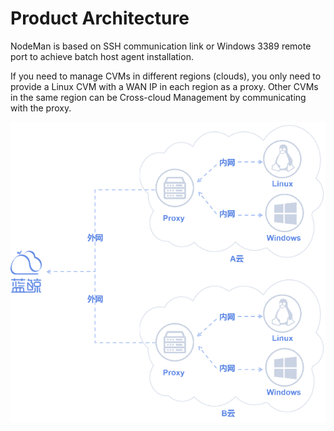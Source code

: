 # Product Architecture 

NodeMan is based on SSH communication link or Windows 3389 remote port to achieve batch host agent installation.

If you need to manage CVMs in different regions (clouds), you only need to provide a Linux CVM with a WAN IP in each region as a proxy. Other CVMs in the same region can be Cross-cloud Management by communicating with the proxy.

![-w2020](./media/a219aaeefb7408dd1e4b45c7c942f767.png)
